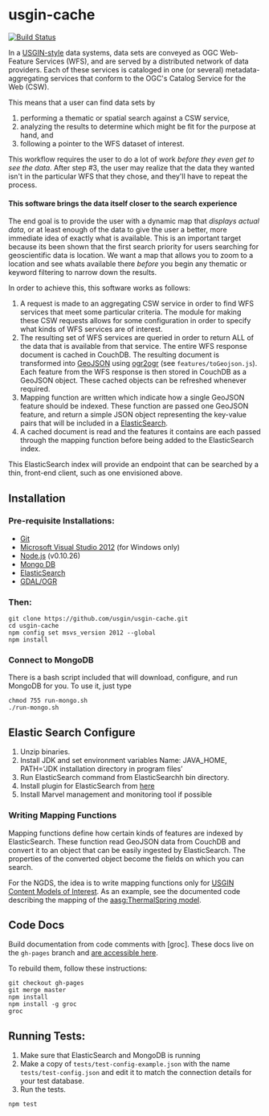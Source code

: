 # usgin-cache
[![Build Status](https://travis-ci.org/usgin/usgin-cache.png?branch=master)](https://travis-ci.org/usgin/usgin-cache) 

In a [USGIN-style](http://usgin.org) data systems, data sets are conveyed as OGC Web-Feature Services (WFS), and are served by a distributed network of data providers. Each of these services is cataloged in one (or several) metadata-aggregating services that conform to the OGC's Catalog Service for the Web (CSW).

This means that a user can find data sets by

1. performing a thematic or spatial search against a CSW service,
2. analyzing the results to determine which might be fit for the purpose at hand, and
3. following a pointer to the WFS dataset of interest.

This workflow requires the user to do a lot of work _before they even get to see the data_. After step #3, the user may realize that the data they wanted isn't in the particular WFS that they chose, and they'll have to repeat the process. 

#### This software brings the data itself closer to the search experience

The end goal is to provide the user with a dynamic map that _displays actual data_, or at least enough of the data to give the user a better, more immediate idea of exactly what is available. This is an important target because its been shown that the first search priority for users searching for geoscientific data is location. We want a map that allows you to zoom to a location and see whats available there _before_ you begin any thematic or keyword filtering to narrow down the results.

In order to achieve this, this software works as follows:

1. A request is made to an aggregating CSW service in order to find WFS services that meet some particular criteria. The module for making these CSW requests allows for some configuration in order to specify what kinds of WFS services are of interest. 
2. The resulting set of WFS services are queried in order to return ALL of the data that is available from that service. The entire WFS response document is cached in CouchDB. The resulting document is transformed into [GeoJSON](http://geojson.org) using [ogr2ogr](http://www.gdal.org/ogr2ogr.html) (see `features/toGeojson.js`). Each feature from the WFS response is then stored in CouchDB as a GeoJSON object. These cached objects can be refreshed whenever required.
3. Mapping function are written which indicate how a single GeoJSON feature should be indexed. These function are passed one GeoJSON feature, and return a simple JSON object representing the key-value pairs that will be included in a [ElasticSearch](https://www.elastic.co/).
4. A cached document is read and the features it contains are each passed through the mapping function before being added to the ElasticSearch index.

This ElasticSearch index will provide an endpoint that can be searched by a thin, front-end client, such as one envisioned above.

## Installation

### Pre-requisite Installations:

- [Git](http://git-scm.com/)
- [Microsoft Visual Studio 2012](http://www.microsoft.com/en-us/download/details.aspx?id=34673) (for Windows only)
- [Node.js](http://nodejs.org/dist/v0.10.26/) (v0.10.26)
- [Mongo DB](https://www.mongodb.org/downloads#production)
- [ElasticSearch](https://www.elastic.co/downloads)
- [GDAL/OGR](http://gdal.org)

### Then:

    git clone https://github.com/usgin/usgin-cache.git
    cd usgin-cache
    npm config set msvs_version 2012 --global 
    npm install

### Connect to MongoDB

There is a bash script included that will download, configure, and run MongoDB for you. To use it, just type

    chmod 755 run-mongo.sh
    ./run-mongo.sh

## Elastic Search Configure
1.	Unzip binaries.
2.	Install JDK and set environment variables Name: JAVA_HOME, PATH=’JDK installation directory in program files’
3.	Run ElasticSearch command from ElasticSearchh bin directory.
4.	Install plugin for ElasticSearch from [here](http://daemon.co.za/2012/05/elasticsearch-5-minutes/)
5.	Install Marvel management and monitoring tool if possible

### Writing Mapping Functions

Mapping functions define how certain kinds of features are indexed by ElasticSearch. These function read GeoJSON data from CouchDB and convert it to an object that can be easily ingested by ElasticSearch. The properties of the converted object become the fields on which you can search.

For the NGDS, the idea is to write mapping functions only for [USGIN Content Models of Interest](http://schemas.usgin.org/models). As an example, see the documented code describing the mapping of the [aasg:ThermalSpring model](http://usgin.github.io/usgin-cache/doc/features/design/mappings/thermalSprings.html).

## Code Docs

Build documentation from code comments with [groc]. These docs live on the `gh-pages` branch and [are accessible here](http://usgin.github.io/usgin-cache/doc/).

To rebuild them, follow these instructions:

```shell
git checkout gh-pages
git merge master
npm install
npm install -g groc
groc
```

## Running Tests:

1. Make sure that ElasticSearch and MongoDB is running
2. Make a copy of `tests/test-config-example.json` with the name `tests/test-config.json` and edit it to match the connection details for your test database.
3. Run the tests.

```
npm test
```
